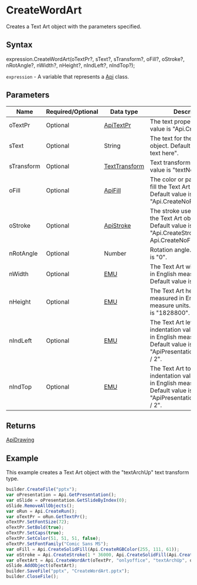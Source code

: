 # CreateWordArt

Creates a Text Art object with the parameters specified.

## Syntax

expression.CreateWordArt(oTextPr?, sText?, sTransform?, oFill?, oStroke?, nRotAngle?, nWidth?, nHeight?, nIndLeft?, nIndTop?);

`expression` - A variable that represents a [Api](../Api.md) class.

## Parameters

| **Name** | **Required/Optional** | **Data type** | **Description** |
| ------------- | ------------- | ------------- | ------------- |
| oTextPr | Optional | [ApiTextPr](../../ApiTextPr/ApiTextPr.md) | The text properties. Default value is "Api.CreateTextPr()". |
| sText | Optional | String | The text for the Text Art object. Default value is "Your text here". |
| sTransform | Optional | [TextTransform](../../../Enumerations/TextTransform.md) | Text transform type. Default value is "textNoShape". |
| oFill | Optional | [ApiFill](../../ApiFill/ApiFill.md) | The color or pattern used to fill the Text Art object. Default value is "Api.CreateNoFill()". |
| oStroke | Optional | [ApiStroke](../../ApiStroke/ApiStroke.md) | The stroke used to create the Text Art object shadow. Default value is "Api.CreateStroke(0, Api.CreateNoFill())". |
| nRotAngle | Optional | Number | Rotation angle. Default value is "0". |
| nWidth | Optional | [EMU](../../../Enumerations/Emu.md) | The Text Art width measured in English measure units. Default value is "1828800". |
| nHeight | Optional | [EMU](../../../Enumerations/Emu.md) | The Text Art height measured in English measure units. Default value is "1828800". |
| nIndLeft | Optional | [EMU](../../../Enumerations/Emu.md) | The Text Art left side indentation value measured in English measure units. Default value is "ApiPresentation.GetWidth() / 2". |
| nIndTop | Optional | [EMU](../../../Enumerations/Emu.md) | The Text Art top side indentation value measured in English measure units. Default value is "ApiPresentation.GetHeight() / 2". |


## Returns

[ApiDrawing](../../ApiDrawing/ApiDrawing.md)

## Example

This example creates a Text Art object with the "textArchUp" text transform type.

```javascript
builder.CreateFile("pptx");
var oPresentation = Api.GetPresentation();
var oSlide = oPresentation.GetSlideByIndex(0);
oSlide.RemoveAllObjects();
var oRun = Api.CreateRun();
var oTextPr = oRun.GetTextPr();
oTextPr.SetFontSize(72);
oTextPr.SetBold(true);
oTextPr.SetCaps(true);
oTextPr.SetColor(51, 51, 51, false);
oTextPr.SetFontFamily("Comic Sans MS");
var oFill = Api.CreateSolidFill(Api.CreateRGBColor(255, 111, 61));
var oStroke = Api.CreateStroke(1 * 36000, Api.CreateSolidFill(Api.CreateRGBColor(51, 51, 51)));
var oTextArt = Api.CreateWordArt(oTextPr, "onlyoffice", "textArchUp", oFill, oStroke, 0, 100 * 36000, 30 * 36000);
oSlide.AddObject(oTextArt);
builder.SaveFile("pptx", "CreateWordArt.pptx");
builder.CloseFile();
```